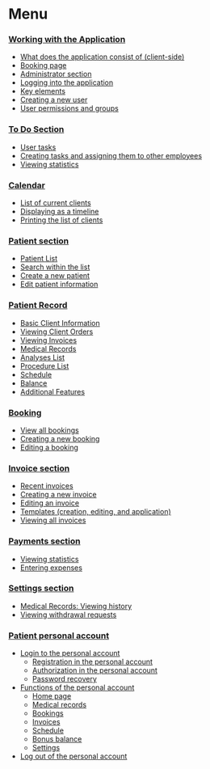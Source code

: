 # Menu

### [Working with the Application](work-with-dashboard.md)

* [What does the application consist of (client-side)](./#client-admin-parts)
* [Booking page](./#booking-page)
* [Administrator section](./#admin-section)
* [Logging into the application](./#admin-login)
* [Key elements](./#basic-elements)
* [Creating a new user](./#create-new-user)
* [User permissions and groups](./#staff-roles)

### [To Do Section](to-do-section/)

* [User tasks](to-do-section/user-tasks.md)
* [Creating tasks and assigning them to other employees](to-do-section/creating-tasks.md)
* [Viewing statistics](to-do-section/viewing-statistics.md)

### [Calendar](calendar-section/)

* [List of current clients](calendar-section/list-of-current-clients.md)&#x20;
* [Displaying as a timeline](calendar-section/displaying-as-a-timeline.md)
* [Printing the list of clients](calendar-section/printing-the-client-list.md)

### [Patient section](patients-section/)

* [Patient List](patients-section/list-of-patients.md)
* [Search within the list](patients-section/search-clients.md)
* [Create a new patient](patients-section/create-new-patient.md)
* [Edit patient information](patients-section/redaktirovanie-dannykh-pacienta.md)

### [Patient Record](patient-record-section/)

* [Basic Client Information](patient-record-section/basic-client-information.md)&#x20;
* [Viewing Client Orders](patient-record-section/viewing-client-orders.md)&#x20;
* [Viewing Invoices](patient-record-section/viewing-invoices.md)&#x20;
* [Medical Records ](patient-record-section/medical-records.md)
* [Analyses List](patient-record-section/spisok-analizov.md)
* [Procedure List ](patient-record-section/list-of-procedures.md)
* [Schedule](patient-record-section/schedule.md)&#x20;
* [Balance](patient-record-section/balance.md)&#x20;
* [Additional Features](patient-record-section/additional-features.md)

### [Booking](booking-section/)

* [View all bookings](booking-section/viewing-all-bookings.md)
* [Creating a new booking](booking-section/creating-a-new-booking.md)
* [Editing a booking](booking-section/edit-booking.md)

### [Invoice section](invoices-section/)

* [Recent invoices](invoices-section/last-invoices.md)
* [Creating a new invoice](invoices-section/creating-new-invoice.md)
* [Editing an invoice](invoices-section/edit-invoice.md)
* [Templates (creation, editing, and application)](invoices-section/templates.md)
* [Viewing all invoices](invoices-section/see-all-invoices.md)

### [Payments section](payments-section/)

* [Viewing statistics](to-do-section/viewing-statistics.md)
* [Entering expenses](payments-section/entering-expenses.md)

### [Settings section](settings-section/)

* [Medical Records: Viewing history](settings-section/viewing-histories.md)
* [Viewing withdrawal requests](settings-section/viewing-withdrawal-requests.md)

### [Patient personal account](./#patient-personal-account)

* [Login to the personal account](./#login-to-the-personal-account)
  * [Registration in the personal account](./#registration-in-the-personal-account)
  * [Authorization in the personal account](./#authorization-in-the-personal-account)
  * [Password recovery](./#password-recovery)
* [Functions of the personal account](./#functions-of-the-personal-account)
  * [Home page](./#home-page)
  * [Medical records](./#medical-records)
  * [Bookings](./#orders)
  * [Invoices](./#invoices)
  * [Schedule](./#schedule)
  * [Bonus balance](./#bonus-balance)
  * [Settings](./#personal-settings)
* [Log out of the personal account](./#log-out-of-the-personal-account)
